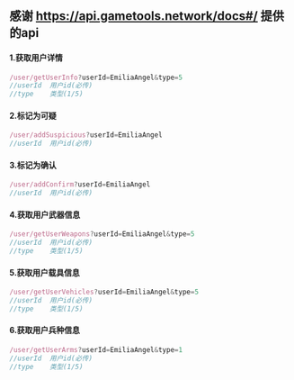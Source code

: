 ## 感谢 https://api.gametools.network/docs#/ 提供的api



####  1.获取用户详情

```js
/user/getUserInfo?userId=EmiliaAngel&type=5
//userId  用户id(必传)
//type    类型(1/5)
```

####  2.标记为可疑

```js
/user/addSuspicious?userId=EmiliaAngel
//userId  用户id(必传)
```

####  3.标记为确认

```js
/user/addConfirm?userId=EmiliaAngel
//userId  用户id(必传)
```

#### 4.获取用户武器信息

```js
/user/getUserWeapons?userId=EmiliaAngel&type=5
//userId  用户id(必传)
//type    类型(1/5)
```

#### 5.获取用户载具信息

```js
/user/getUserVehicles?userId=EmiliaAngel&type=5
//userId  用户id(必传)
//type    类型(1/5)
```

#### 6.获取用户兵种信息

```js
/user/getUserArms?userId=EmiliaAngel&type=1
//userId  用户id(必传)
//type    类型(1/5)
```